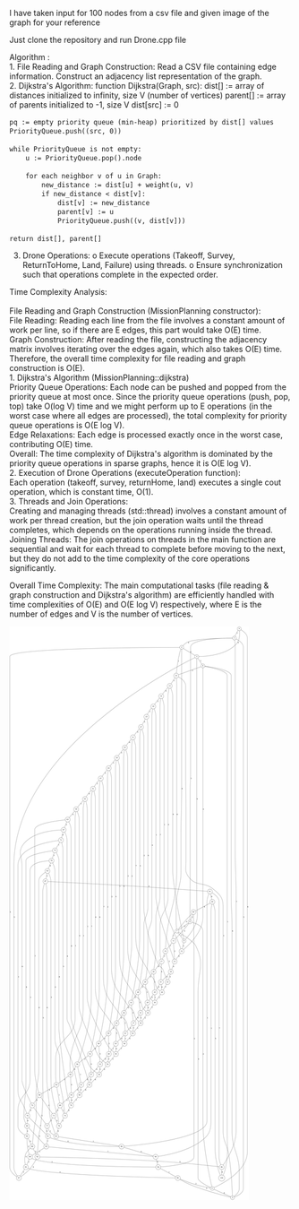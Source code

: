 <!DOCTYPE html>
<html lang="en">
<head>
    <meta charset="UTF-8">
    <meta name="viewport" content="width=device-width, initial-scale=1.0">
</head>
<body>
<p>I have taken input for 100 nodes from a csv file and given image of the  graph for your reference</p>

<p>Just clone the repository and run Drone.cpp file</p>

<p>Algorithm :<br>
1.	File Reading and Graph Construction:
Read a CSV file containing edge information.
Construct an adjacency list representation of the graph.
<br>
2.	Dijkstra's Algorithm:
function Dijkstra(Graph, src):
    dist[] := array of distances initialized to infinity, size V (number of vertices)
    parent[] := array of parents initialized to -1, size V
    dist[src] := 0

    pq := empty priority queue (min-heap) prioritized by dist[] values
    PriorityQueue.push((src, 0))

    while PriorityQueue is not empty:
        u := PriorityQueue.pop().node

        for each neighbor v of u in Graph:
            new_distance := dist[u] + weight(u, v)
            if new_distance < dist[v]:
                dist[v] := new_distance
                parent[v] := u
                PriorityQueue.push((v, dist[v]))

    return dist[], parent[]
3.	Drone Operations:
o	Execute operations (Takeoff, Survey, ReturnToHome, Land, Failure) using threads.
o	Ensure synchronization such that operations complete in the expected order.
</p>


<p>Time Complexity Analysis:<br><br>
File Reading and Graph Construction (MissionPlanning constructor):<br>
File Reading: Reading each line from the file involves a constant amount of work per line, so if there are E edges, this part would take O(E) time.<br>
Graph Construction: After reading the file, constructing the adjacency matrix involves iterating over the edges again, which also takes O(E) time.
Therefore, the overall time complexity for file reading and graph construction is O(E).<br>
1.	Dijkstra's Algorithm (MissionPlanning::dijkstra)<br>
Priority Queue Operations: Each node can be pushed and popped from the priority queue at most once. Since the priority queue operations (push, pop, top) take O(log V) time and we might perform up to E operations (in the worst case where all edges are processed), the total complexity for priority queue operations is O(E log V).<br>
Edge Relaxations: Each edge is processed exactly once in the worst case, contributing O(E) time.<br>
Overall: The time complexity of Dijkstra's algorithm is dominated by the priority queue operations in sparse graphs, hence it is O(E log V).<br>
2.	Execution of Drone Operations (executeOperation function):<br>
Each operation (takeoff, survey, returnHome, land) executes a single cout operation, which is constant time, O(1).<br>
3.	Threads and Join Operations:<br>
Creating and managing threads (std::thread) involves a constant amount of work per thread creation, but the join operation waits until the thread completes, which depends on the operations running inside the thread.<br>
Joining Threads: The join operations on threads in the main function are sequential and wait for each thread to complete before moving to the next, but they do not add to the time complexity of the core operations significantly.<br>

Overall Time Complexity: The main computational tasks (file reading & graph construction and Dijkstra's algorithm) are efficiently handled with time complexities of O(E) and O(E log V) respectively, where E is the number of edges and V is the number of vertices.
</p>
<img src="graph.png" alt="">
</body>
</html>
